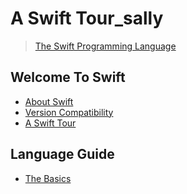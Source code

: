 # A Swift Tour_sally

> [The Swift Programming Language](https://docs.swift.org/swift-book/)

## Welcome To Swift
- [About Swift](https://github.com/bibi6666667/a-swift-tour/tree/sally/sally/1.%20Welcome%20To%20Swift/1.%20About%20Swift#readme)
- [Version Compatibility](https://github.com/bibi6666667/a-swift-tour/tree/sally/sally/1.%20Welcome%20To%20Swift/2.%20Version%20Compatibility#readme)
- [A Swift Tour](https://github.com/bibi6666667/a-swift-tour/tree/sally/sally/1.%20Welcome%20To%20Swift/3.%20A%20Swift%20Tour#readme)


## Language Guide
- [The Basics](https://github.com/bibi6666667/a-swift-tour/tree/sally/sally/2.%20Language%20Guide/1.%20The%20Basics#readme)

